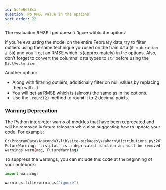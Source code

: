 ```yaml
---
id: 5c4e6ef8ca
question: No RMSE value in the options
sort_order: 22
---
```


The evaluation RMSE I get doesn’t figure within the options!

If you’re evaluating the model on the entire February data, try to filter outliers using the same technique you used on the train data (`0 ≤ duration ≤ 60`) and you’ll get an RMSE which is (approximately) in the options. Also, don’t forget to convert the columns' data types to `str` before using the `DictVectorizer`.

Another option:

- Along with filtering outliers, additionally filter on null values by replacing them with `-1`. 
- You will get an RMSE which is (almost) the same as in the options.
- Use the `.round(2)` method to round it to 2 decimal points.

### Warning Deprecation

The Python interpreter warns of modules that have been deprecated and will be removed in future releases while also suggesting how to update your code. For example:

```bash
C:\ProgramData\Anaconda3\lib\site-packages\seaborn\distributions.py:2619:
FutureWarning: `distplot` is a deprecated function and will be removed in a future version. Please adapt your code to use either `displot` (a figure-level function with similar flexibility) or `histplot` (an axes-level function for histograms).
warnings.warn(msg, FutureWarning)
```

To suppress the warnings, you can include this code at the beginning of your notebook:

```python
import warnings

warnings.filterwarnings("ignore")
```